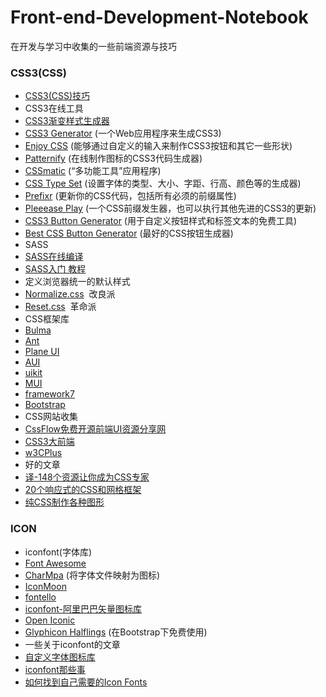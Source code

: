 # Front-end-Development-Notebook
在开发与学习中收集的一些前端资源与技巧

### CSS3(CSS)
* [CSS3(CSS)技巧](https://github.com/jianghong1992/Front-end-Development-Notebook/blob/master/CSS3-CSS/tips.md)
* CSS3在线工具  
 * [CSS3渐变样式生成器](http://www.colorzilla.com/gradient-editor/)  
 * [CSS3 Generator](http://css3generator.com/) (一个Web应用程序来生成CSS3)  
 * [Enjoy CSS](http://enjoycss.com/) (能够通过自定义的输入来制作CSS3按钮和其它一些形状)
 * [Patternify](http://www.patternify.com/) (在线制作图标的CSS3代码生成器)
 * [CSSmatic](http://www.cssmatic.com/) (“多功能工具”应用程序)
 * [CSS Type Set](http://csstypeset.com/) (设置字体的类型、大小、字距、行高、颜色等的生成器)
 * [Prefixr](http://prefixr.com/) (更新你的CSS代码，包括所有必须的前缀属性)
 * [Pleeease Play](http://pleeease.io/play/) (一个CSS前缀发生器，也可以执行其他先进的CSS3的更新)
 * [CSS3 Button Generator](http://css3buttongenerator.com/) (用于自定义按钮样式和标签文本的免费工具)
 * [Best CSS Button Generator](http://www.bestcssbuttongenerator.com/) (最好的CSS按钮生成器)  
* SASS 
 * [SASS在线编译](http://www.sassmeister.com/)
 * [SASS入门 教程](http://www.w3cplus.com/sassguide/)
* 定义浏览器统一的默认样式
 * [Normalize.css](https://necolas.github.io/normalize.css/)  改良派
 * [Reset.css](http://nec.netease.com/framework/css-reset.html)  革命派
* CSS框架库
 * [Bulma](http://bulma.io/)
 * [Ant](https://ant.design/)
 * [Plane UI](https://pandao.github.io/planeui/components/)
 * [AUI](http://www.auicss.com/)
 * [uikit](http://www.getuikit.net/index.html)
 * [MUI](http://dev.dcloud.net.cn/mui/)
 * [framework7](http://www.framework7.cn/)
 * [Bootstrap](http://www.bootcss.com/)
* CSS网站收集
 * [CssFlow免费开源前端UI资源分享网](http://www.cssflow.com/)
 * [CSS3大前端](http://www.daqianduan.com/tag/css3)
 * [w3CPlus](http://www.w3cplus.com/CSS3)
* 好的文章
 * [译-148个资源让你成为CSS专家](https://segmentfault.com/a/1190000006689923)
 * [20个响应式的CSS和网格框架](https://www.yunrui.co/26022.html)
 * [纯CSS制作各种图形](https://segmentfault.com/a/1190000002780453)

### ICON
* iconfont(字体库)
 * [Font Awesome](http://fontawesome.io/icons/)
 * [CharMpa](http://bluejamesbond.github.io/CharacterMap/) (将字体文件映射为图标)
 * [IconMoon](https://icomoon.io/app/#/select)
 * [fontello](http://fontello.com/)
 * [iconfont-阿里巴巴矢量图标库](http://www.iconfont.cn/)
 * [Open Iconic](https://useiconic.com/open/)
 * [Glyphicon Halflings](http://glyphicons.com/) (在Bootstrap下免费使用)
* 一些关于iconfont的文章  
 * [自定义字体图标库](http://www.uisdc.com/4-icon-font-production-method)  
 * [iconfont那些事](https://segmentfault.com/a/1190000005904616)  
 * [如何找到自己需要的Icon Fonts](http://www.solagirl.net/find-icon-fonts.html)
   
   
 
 
 
